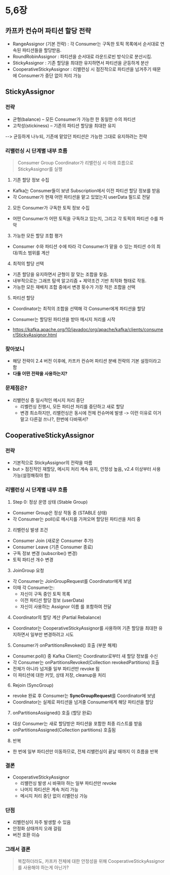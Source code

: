 # 5,6장

## 카프카 컨슈머 파티션 할당 전략

- RangeAssignor (기본 전략) : 각 Consumer는 구독한 토픽 목록에서 순서대로 연속된 파티션들을 할당받음.
- RoundRobinAssignor : 파티션을 순서대로 라운드로빈 방식으로 분산시킴.
- StickyAssignor : 기존 할당을 최대한 유지하면서 파티션을 균등하게 분산
- CooperativeStickyAssignor : 리밸런싱 시 점진적으로 파티션을 넘겨주기 때문에 Consumer가 중단 없이 처리 가능

## StickyAssignor

### 전략

- 균형(balance) – 모든 Consumer가 가능한 한 동일한 수의 파티션
- 고착성(stickiness) – 기존의 파티션 할당을 최대한 유지

--> 균등하게 나누되, 기존에 맡았던 파티션은 가능한 그대로 유지하려는 전략

### 리밸런싱 시 단계별 내부 흐름

> Consumer Group Coordinator가 리밸런싱 시 아래 흐름으로 StickyAssignor를 실행

1. 기존 할당 정보 수집
  - Kafka는 Consumer들이 보낸 Subscription에서 이전 파티션 할당 정보를 받음
  - 각 Consumer가 현재 어떤 파티션을 맡고 있었는지 userData 필드로 전달   

2. 모든 Consumer가 구독한 토픽 정보 수집
  - 어떤 Consumer가 어떤 토픽을 구독하고 있는지, 그리고 각 토픽의 파티션 수를 파악 

3. 가능한 모든 할당 조합 평가
  - Consumer 수와 파티션 수에 따라 각 Consumer가 맡을 수 있는 파티션 수의 최대/최소 범위를 계산

4. 최적의 할당 선택
  - 기존 할당을 유지하면서 균형이 잘 맞는 조합을 찾음.
  - 내부적으로는 그래프 탐색 알고리즘 + 제약조건 기반 최적화 형태로 작동.
  - 가능한 모든 재배치 조합 중에서 변경 횟수가 가장 적은 조합을 선택

5. 파티션 할당
  - Coordinator는 최적의 조합을 선택해 각 Consumer에게 파티션을 할당
  - Consumer는 할당된 파티션을 받아 메시지 처리를 시작

- https://kafka.apache.org/10/javadoc/org/apache/kafka/clients/consumer/StickyAssignor.html

### 찾아보니

- 해당 전략이 2.4 버전 이후에, 카프카 컨슈머 파티션 분배 전략의 기본 설정이라고 함
- **다들 어떤 전략을 사용하는지?**

### 문제점은?
- 리밸런싱 중 일시적인 메시지 처리 중단
  - 리벨런싱 진행시, 모든 파티션 처리를 중단하고 새로 할당
  - 변경 최소하지만, 리밸런싱은 동시에 전체 컨슈머에 발생 -> 이런 이유로 이거 말고 다른걸 쓰나?, 한번에 다바꿔서?


## CooperativeStickyAssignor

### 전략

- 기본적으로 StickyAssignor의 전략을 따름
- but > 점진적인 재할당, 메시지 처리 계속 유지, 안정성 높음, v2.4 이상부터 사용 가능(설정해줘야 함)

### 리밸런싱 시 단계별 내부 흐름

1. Step 0: 정상 운영 상태 (Stable Group)
- Consumer Group은 정상 작동 중 (STABLE 상태)
- 각 Consumer는 poll()로 메시지를 가져오며 할당된 파티션을 처리 중

2. 리벨런싱 발생 조건
- Consumer Join (새로운 Consumer 추가)
- Consumer Leave (기존 Consumer 종료)
- 구독 정보 변경 (subscribe() 변경)
- 토픽 파티션 개수 변경

3. JoinGroup 요청
- 각 Consumer는 JoinGroupRequest를 Coordinator에게 보냄
- 이때 각 Consumer는:
  - 자신이 구독 중인 토픽 목록
  - 이전 파티션 할당 정보 (userData)
  - 자신이 사용하는 Assignor 이름 를 포함하여 전달

4. Coordinator의 할당 계산 (Partial Rebalance)
- Coordinator는 CooperativeStickyAssignor를 사용하여 기존 할당을 최대한 유지하면서 일부만 변경하려고 시도 

5. Consumer가 onPartitionsRevoked() 호출 (부분 해제)
- Consumer.poll() 중 Kafka Client는 Coordinator로부터 새 할당 정보를 수신
- 각 Consumer는 onPartitionsRevoked(Collection<TopicPartition> revokedPartitions) 호출
- 전체가 아니라 넘겨줄 일부 파티션만 revoke 됨
- 이 파티션에 대한 커밋, 상태 저장, cleanup을 처리

6.  Rejoin (SyncGroup)

- revoke 완료 후 Consumer는 **SyncGroupRequest**를 Coordinator에 보냄
- Coordinator는 실제로 파티션을 넘겨줄 Consumer에게 해당 파티션을 할당

7. onPartitionsAssigned() 호출 (할당 완료)
- 대상 Consumer는 새로 할당받은 파티션을 포함한 최종 리스트를 받음
- onPartitionsAssigned(Collection<TopicPartition> partitions) 호출됨

8. 반복
- 한 번에 일부 파티션만 이동하므로, 전체 리밸런싱이 끝날 때까지 이 흐름을 반복

### 결론
- CooperativeStickyAssignor
  - 리밸런싱 발생 시 바꿔야 하는 일부 파티션만 revoke
  - 나머지 파티션은 계속 처리 가능
  - 메시지 처리 중단 없이 리밸런싱 가능

### 단점
- 리벨런싱이 자주 발생할 수 있음
- 안정화 상태까지 오래 걸림
- 버전 호환 이슈


### 그래서 결론

> 복잡하더라도, 카프카 전체에 대한 안정성을 위해 CooperativeStickyAssignor를 사용해야 하는게 아닌가?
